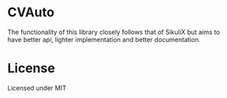 # CVAuto

The functionality of this library closely follows that of SikuliX but aims to have better api,
lighter implementation and better documentation.

# License

Licensed under MIT